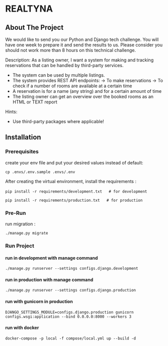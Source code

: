 # REALTYNA

## About The Project

We would like to send you our Python and Django tech challenge. You will have one week to prepare it and send the results to us. Please consider you should not work more than 8 hours on this technical 
challenge.

Description:
As a listing owner, I want a system for making and tracking reservations that can be handled by third-party services.

* The system can be used by multiple listings.
* The system provides REST API endpoints:
-> To make reservations
-> To check if a number of rooms are available at a certain time
* A reservation is for a name (any string) and for a certain amount of time
* The listing owner can get an overview over the booked rooms as an HTML or TEXT report

Hints:
* Use third-party packages where applicable!


## Installation

### Prerequisites

create your env file and put your desired values instead of default:

```cp .envs/.env.sample .envs/.env```

After creating the virtual environment, install the requirements :

‍‍‍‍```pip install -r requirements/development.txt   # for development```

```pip install -r requirements/production.txt   # for production```

### Pre-Run

run migration :

```./manage.py migrate```


### Run Project

#### run in development with manage command

```./manage.py runserver --settings configs.django.development```


#### run in production with manage command

```./manage.py runserver --settings configs.django.production```


#### run with gunicorn in production
```DJANGO_SETTINGS_MODULE=configs.django.production gunicorn configs.wsgi:application --bind 0.0.0.0:8000 --workers 3```

#### run with docker

```docker-compose -p local -f compose/local.yml up --build -d```

